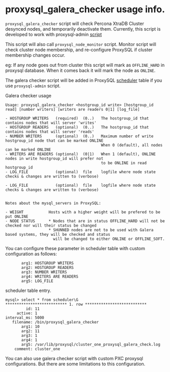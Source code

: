 # proxysql_galera_checker usage info.

`proxysql_galera_checker` script will check Percona XtraDB Cluster desynced nodes, and temporarily deactivate them. Currently, this script is developed to work with proxysql-admin [script](https://github.com/percona/proxysql-admin-tool/blob/v2.0.4-dev/README.md)

This script will also call `proxysql_node_monitor` script. Monitor script will check cluster node membership, and re-configure ProxySQL if cluster membership changes occur. 

eg: If any node goes out from cluster this script will mark as `OFFLINE_HARD` in proxysql database. When it comes back it will mark the node as `ONLINE`.

The galera checker script will be added in ProxySQL [scheduler](https://github.com/sysown/proxysql/blob/master/doc/scheduler.md) table if you use `proxysql-admin` script.

Galera checker usage
```
Usage: proxysql_galera_checker <hostgroup_id write> [hostgroup_id read] [number writers] [writers are readers 0|1] [log_file]

- HOSTGROUP WRITERS   (required)  (0..)   The hostgroup_id that contains nodes that will server 'writes'
- HOSTGROUP READERS   (optional)  (0..)   The hostgroup_id that contains nodes that will server 'reads'
- NUMBER WRITERS      (optional)  (0..)   Maximum number of write hostgroup_id node that can be marked ONLINE
                                          When 0 (default), all nodes can be marked ONLINE
- WRITERS ARE READERS (optional)  (0|1)   When 1 (default), ONLINE nodes in write hostgroup_id will prefer not
                                          to be ONLINE in read hostgroup_id
- LOG_FILE            (optional)  file    logfile where node state checks & changes are written to (verbose)

- LOG_FILE            (optional)  file    logfile where node state checks & changes are written to (verbose)


Notes about the mysql_servers in ProxySQL:

- WEIGHT           Hosts with a higher weight will be prefered to be put ONLINE
- NODE STATUS      * Nodes that are in status OFFLINE_HARD will not be checked nor will their status be changed
                   * SHUNNED nodes are not to be used with Galera based systems, they will be checked and status
                     will be changed to either ONLINE or OFFLINE_SOFT.
```				 
					 
You can configure these parameter in scheduler table with custom configuration as follows:
```
       arg1: HOSTGROUP WRITERS 
       arg2: HOSTGROUP READERS
       arg3: NUMBER WRITERS
       arg4: WRITERS ARE READERS
       arg5: LOG_FILE
```
scheduler table entry.
```
mysql> select * from scheduler\G
*************************** 1. row ***************************
         id: 11
     active: 1
interval_ms: 5000
   filename: /bin/proxysql_galera_checker
       arg1: 10
       arg2: 11
       arg3: 1
       arg4: 1
       arg5: /var/lib/proxysql/cluster_one_proxysql_galera_check.log
    comment: cluster_one
```

You can also use galera checker script with custom PXC proxysql configurations. But there are some limitations to this configuration.
